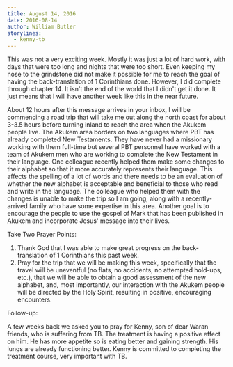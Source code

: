 ```yaml
---
title: August 14, 2016
date: 2016-08-14
author: William Butler
storylines:
  - kenny-tb
---
```


This was not a very exciting week. Mostly it was just a lot of hard work, with days that were too long and nights that
were too short. Even keeping my nose to the grindstone did not make it possible for me to reach the goal of having the
back-translation of 1 Corinthians done. However, I did complete through chapter 14. It isn't the end of the world that I
didn't get it done. It just means that I will have another week like this in the near future.

About 12 hours after this message arrives in your inbox, I will be commencing a road trip that will take me out along
the north coast for about 3-3.5 hours before turning inland to reach the area when the Akukem people live. The Akukem
area borders on two languages where PBT has already completed New Testaments. They have never had a missionary working
with them full-time but several PBT personnel have worked with a team of Akukem men who are working to complete the New
Testament in their language. One colleague recently helped them make some changes to their alphabet so that it more
accurately represents their language. This affects the spelling of a lot of words and there needs to be an evaluation of
whether the new alphabet is acceptable and beneficial to those who read and write in the language. The colleague who
helped them with the changes is unable to make the trip so I am going, along with a recently-arrived family who have
some expertise in this area. Another goal is to encourage the people to use the gospel of Mark that has been published
in Akukem and incorporate Jesus' message into their lives.

Take Two Prayer Points:

1. Thank God that I was able to make great progress on the back-translation of 1 Corinthians this past week.
2. Pray for the trip that we will be making this week, specifically that the travel will be uneventful (no flats, no
   accidents, no attempted hold-ups, etc.), that we will be able to obtain a good assessment of the new alphabet, and,
   most importantly, our interaction with the Akukem people will be directed by the Holy Spirit, resulting in positive,
   encouraging encounters.

Follow-up:

A few weeks back we asked you to pray for Kenny, son of dear Waran friends, who is suffering from TB. The treatment is
having a positive effect on him. He has more appetite so is eating better and gaining strength. His lungs are already
functioning better. Kenny is committed to completing the treatment course, very important with TB.
